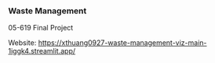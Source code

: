### Waste Management

05-619 Final Project

Website: https://xthuang0927-waste-management-viz-main-1iggk4.streamlit.app/
